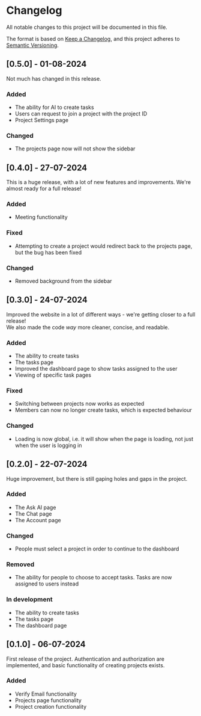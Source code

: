 # Changelog

All notable changes to this project will be documented in this file.

The format is based on [Keep a Changelog](https://keepachangelog.com/en/1.0.0/),
and this project adheres to [Semantic Versioning](https://semver.org/spec/v2.0.0.html).

## [0.5.0] - 01-08-2024

Not much has changed in this release.

### Added

- The ability for AI to create tasks
- Users can request to join a project with the project ID
- Project Settings page

### Changed

- The projects page now will not show the sidebar

## [0.4.0] - 27-07-2024

This is a huge release, with a lot of new features and improvements. We're almost ready for a full release!

### Added

- Meeting functionality

### Fixed

- Attempting to create a project would redirect back to the projects page, but the bug has been fixed

### Changed

- Removed background from the sidebar

## [0.3.0] - 24-07-2024

Improved the website in a lot of different ways - we're getting closer to a full release! <br/>
We also made the code <i>way</i> more cleaner, concise, and readable.

### Added

- The ability to create tasks
- The tasks page
- Improved the dashboard page to show tasks assigned to the user
- Viewing of specific task pages

### Fixed

- Switching between projects now works as expected
- Members can now no longer create tasks, which is expected behaviour

### Changed

- Loading is now global, i.e. it will show when the page is loading, not just when the user is logging in

## [0.2.0] - 22-07-2024

Huge improvement, but there is still gaping holes and gaps in the project.

### Added

- The Ask AI page
- The Chat page
- The Account page

### Changed

- People must select a project in order to continue to the dashboard

### Removed

- The ability for people to choose to accept tasks. Tasks are now assigned to users instead

### In development

- The ability to create tasks
- The tasks page
- The dashboard page

## [0.1.0] - 06-07-2024

First release of the project. Authentication and authorization are implemented, and basic functionality of creating projects exists.

### Added

- Verify Email functionality
- Projects page functionality
- Project creation functionality
